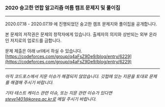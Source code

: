 ### 2020 숭고한 연합 알고리즘 여름 캠프 문제지 및 풀이집
---

2020.07.18 - 2020.07.19 에 진행되었던 숭고한 캠프 문제지와 풀이집을 공개합니다.

본 문제의 저작권은 문제의 창작자에게 있습니다. 출제자의 의지와 상반되는 외부 온라인 저지로의 업로드를 금합니다.

문제 제출은 아래 url에서 하실 수 있습니다.
[https://codeforces.com/group/q4aFsZ9De9/blog/entry/6229](https://codeforces.com/group/q4aFsZ9De9/blog/entry/6229)

---

*아직 코드포스에서 지문 이슈가 해결되지 않았습니다. 깃헙에 있는 지문을 토대로 문제를 해결해 주시기 바랍니다.*

*기타 테스트 케이스 관련 이슈, 또는 지문 관련 이슈가 있다면 steve1401@korea.ac.kr로 메일 주시기 바랍니다.*